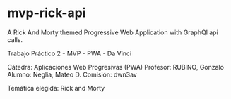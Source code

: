 # mvp-rick-api
A Rick And Morty themed Progressive Web Application with GraphQl api calls.


Trabajo Práctico 2 - MVP - PWA - Da Vinci

Cátedra: Aplicaciones Web Progresivas (PWA)
Profesor: RUBINO, Gonzalo
Alumno: Neglia, Mateo D.
Comisión: dwn3av

Temática elegida: Rick and Morty
